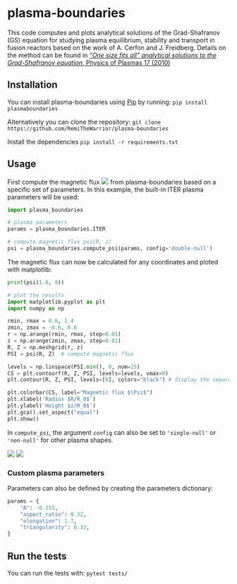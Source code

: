 # plasma-boundaries

This code computes and plots analytical solutions of the Grad-Shafranov (GS) equation for studying plasma equilibrium, stability and transport in fusion reactors based on the work of A. Cerfon and J. Freidberg.
Details on the method can be found in [*"One size fits all" analytical solutions to the Grad-Shafranov equation*, Physics of Plasmas 17 (2010)](https://doi.org/10.1063/1.3328818)

## Installation
You can install plasma-boundaries using [Pip](https://pip.pypa.io/en/stable/) by running:
```pip install plasmaboundaries```

Alternatively you can clone the repository:
```git clone https://github.com/RemiTheWarrior/plasma-boundaries```

Install the dependencies
```pip install -r requirements.txt```

## Usage

First compute the magnetic flux <img src="https://render.githubusercontent.com/render/math?math=\Psi"> from plasma-boundaries based on a specific set of parameters.
In this example, the built-in ITER plasma parameters will be used:
```python
import plasma_boundaries

# plasma parameters
params = plasma_boundaries.ITER

# compute magnetic flux psi(R, z)
psi = plasma_boundaries.compute_psi(params, config='double-null')
```

The magnetic flux can now be calculated for any coordinates and ploted with matplotlib:
```python
print(psi(1.0, 0))

# plot the results
import matplotlib.pyplot as plt
import numpy as np

rmin, rmax = 0.6, 1.4
zmin, zmax = -0.6, 0.6
r = np.arange(rmin, rmax, step=0.01)
z = np.arange(zmin, zmax, step=0.01)
R, Z = np.meshgrid(r, z)
PSI = psi(R, Z)  # compute magnetic flux

levels = np.linspace(PSI.min(), 0, num=25)
CS = plt.contourf(R, Z, PSI, levels=levels, vmax=0)
plt.contour(R, Z, PSI, levels=[0], colors="black") # display the separatrix

plt.colorbar(CS, label="Magnetic flux $\Psi$")
plt.xlabel('Radius $R/R_0$')
plt.ylabel('Height $z/R_0$')
plt.gca().set_aspect("equal")
plt.show()
```
In `compute_psi`, the argument `config` can also be set to `'single-null'` or `'non-null'` for other plasma shapes.

<img src="https://user-images.githubusercontent.com/40028739/87403291-f8fbda80-c5bc-11ea-971e-7856043855de.png">
<img src="https://user-images.githubusercontent.com/40028739/87404184-1c735500-c5be-11ea-93a3-16ed588bf3c6.png">

### Custom plasma parameters
Parameters can also be defined by creating the parameters dictionary:
```python
params = {
    "A": -0.155,
    "aspect_ratio": 0.32,
    "elongation": 1.7,
    "triangularity": 0.33,
}
```

## Run the tests

You can run the tests with:
```pytest tests/```
